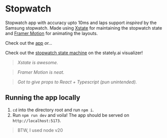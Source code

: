 # Stopwatch

Stopwatch app with accuracy upto 10ms and laps support _inspired_ by the Samsung stopwatch.
Made using [Xstate](https://stately.ai/docs/xstate) for maintaining the stopwatch state and [Framer Motion](https://www.framer.com/motion/) for animating the layouts.

Check out the [app](https://stopwatch-abizek.pages.dev/) _or..._ 

Check out the [stopwatch state machine](https://stately.ai/registry/editor/350b30e8-7251-4b58-bd6c-670bfee8af31?mode=design&machineId=b50146c3-1632-41cc-bd44-baa31457f6cf) on the stately.ai visualizer!

> _Xstate is awesome._

> _Framer Motion is neat._

> _Got to give props to React + Typescript (pun unintended)._

## Running the app locally

1. `cd` into the directory root and run `npm i`.
2. Run `npm run dev` and voila! The app should be served on `http://localhost:5173`.

> BTW, I used node v20
